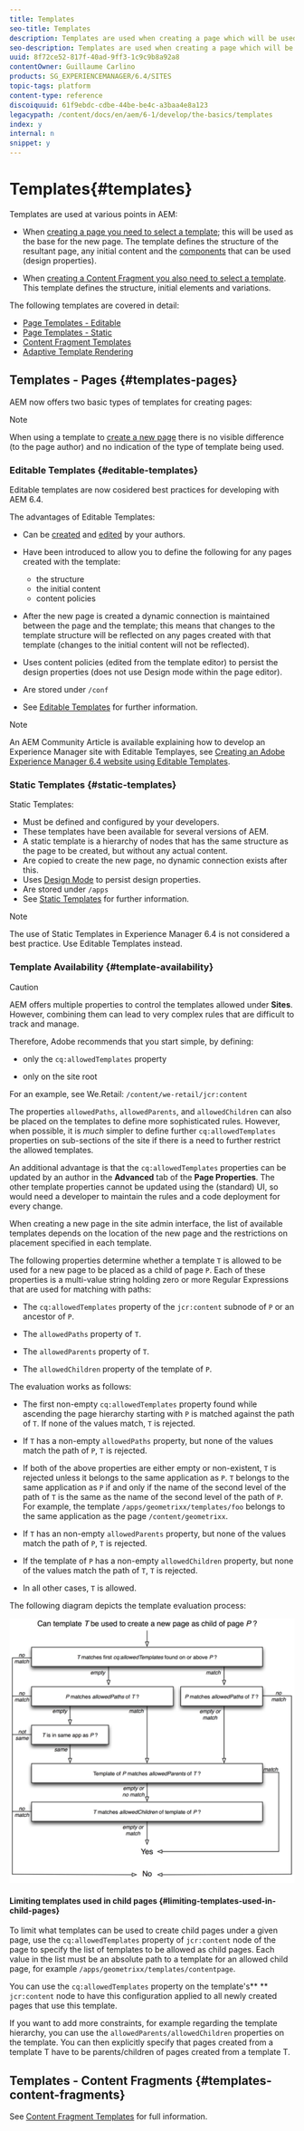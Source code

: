 ```yaml
---
title: Templates
seo-title: Templates
description: Templates are used when creating a page which will be used as the base for the new page
seo-description: Templates are used when creating a page which will be used as the base for the new page
uuid: 8f72ce52-817f-40ad-9ff3-1c9c9b8a92a8
contentOwner: Guillaume Carlino
products: SG_EXPERIENCEMANAGER/6.4/SITES
topic-tags: platform
content-type: reference
discoiquuid: 61f9ebdc-cdbe-44be-be4c-a3baa4e8a123
legacypath: /content/docs/en/aem/6-1/develop/the-basics/templates
index: y
internal: n
snippet: y
---
```


# Templates{#templates}

Templates are used at various points in AEM:

* When [creating a page you need to select a template](#templatespages); this will be used as the base for the new page. The template defines the structure of the resultant page, any initial content and the [components](../../../sites/authoring/using/default-components.md) that can be used (design properties).

* When [creating a Content Fragment you also need to select a template](#templatescontentfragments). This template defines the structure, initial elements and variations.

The following templates are covered in detail:

* [Page Templates - Editable](../../../sites/developing/using/page-templates-editable.md)
* [Page Templates - Static](../../../sites/developing/using/page-templates-static.md)
* [Content Fragment Templates](../../../sites/developing/using/content-fragment-templates.md)
* [Adaptive Template Rendering](../../../sites/developing/using/templates-adaptive-rendering.md)

## Templates - Pages {#templates-pages}

AEM now offers two basic types of templates for creating pages:

>[!NOTE]
>
>When using a template to [create a new page](../../../sites/authoring/using/managing-pages.md#creatinganewpage) there is no visible difference (to the page author) and no indication of the type of template being used.

### Editable Templates {#editable-templates}

Editable templates are now cosidered best practices for developing with AEM 6.4.

The advantages of Editable Templates:

* Can be [created](../../../sites/authoring/using/templates.md#creatinganewtemplate) and [edited](../../../sites/authoring/using/templates.md#editingatemplate) by your authors.

* Have been introduced to allow you to define the following for any pages created with the template:

    * the structure
    * the initial content
    * content policies

* After the new page is created a dynamic connection is maintained between the page and the template; this means that changes to the template structure will be reflected on any pages created with that template (changes to the initial content will not be reflected).  
* Uses content policies (edited from the template editor) to persist the design properties (does not use Design mode within the page editor).
* Are stored under `/conf`
* See [Editable Templates](../../../sites/developing/using/page-templates-editable.md) for further information.

>[!NOTE]
>
>An AEM Community Article is available explaining how to develop an Experience Manager site with Editable Templayes, see [Creating an Adobe Experience Manager 6.4 website using Editable Templates](https://helpx.adobe.com/experience-manager/using/first_aem64_website.html).

### Static Templates {#static-templates}

Static Templates:

* Must be defined and configured by your developers.
* These templates have been available for several versions of AEM. 
* A static template is a hierarchy of nodes that has the same structure as the page to be created, but without any actual content.
* Are copied to create the new page, no dynamic connection exists after this.
* Uses [Design Mode](../../../sites/authoring/using/default-components-designmode.md) to persist design properties.
* Are stored under `/apps`
* See [Static Templates](../../../sites/developing/using/page-templates-static.md) for further information.

>[!NOTE]
>
>The use of Static Templates in Experience Manager 6.4 is not considered a best practice. Use Editable Templates instead.

### Template Availability {#template-availability}

>[!CAUTION]
>
>AEM offers multiple properties to control the templates allowed under **Sites**. However, combining them can lead to very complex rules that are difficult to track and manage.
>
>Therefore, Adobe recommends that you start simple, by defining:
>
>* only the `cq:allowedTemplates` property  
>
>* only on the site root
>
>For an example, see We.Retail: `/content/we-retail/jcr:content`
>
>The properties `allowedPaths`, `allowedParents`, and `allowedChildren` can also be placed on the templates to define more sophisticated rules. However, when possible, it is *much* simpler to define further `cq:allowedTemplates` properties on sub-sections of the site if there is a need to further restrict the allowed templates.
>
>An additional advantage is that the `cq:allowedTemplates` properties can be updated by an author in the **Advanced** tab of the **Page Properties**. The other template properties cannot be updated using the (standard) UI, so would need a developer to maintain the rules and a code deployment for every change.

When creating a new page in the site admin interface, the list of available templates depends on the location of the new page and the restrictions on placement specified in each template.

The following properties determine whether a template `T` is allowed to be used for a new page to be placed as a child of page `P`. Each of these properties is a multi-value string holding zero or more Regular Expressions that are used for matching with paths:

* The `cq:allowedTemplates` property of the `jcr:content` subnode of `P` or an ancestor of `P`. 

* The `allowedPaths` property of `T`.

* The `allowedParents` property of `T`.

* The `allowedChildren` property of the template of `P`.

The evaluation works as follows:

* The first non-empty `cq:allowedTemplates` property found while ascending the page hierarchy starting with `P` is matched against the path of `T`. If none of the values match, `T` is rejected.

* If `T` has a non-empty `allowedPaths` property, but none of the values match the path of `P`, `T` is rejected.

* If both of the above properties are either empty or non-existent, `T` is rejected unless it belongs to the same application as `P`. `T` belongs to the same application as `P` if and only if the name of the second level of the path of `T` is the same as the name of the second level of the path of `P`. For example, the template `/apps/geometrixx/templates/foo` belongs to the same application as the page `/content/geometrixx`.

* If `T` has an non-empty `allowedParents` property, but none of the values match the path of `P`, `T` is rejected.

* If the template of `P` has a non-empty `allowedChildren` property, but none of the values match the path of `T`, `T` is rejected.

* In all other cases, `T` is allowed.

The following diagram depicts the template evaluation process:

![](assets/chlimage_1-194.png) 

#### Limiting templates used in child pages {#limiting-templates-used-in-child-pages}

To limit what templates can be used to create child pages under a given page, use the `cq:allowedTemplates` property of `jcr:content` node of the page to specify the list of templates to be allowed as child pages. Each value in the list must be an absolute path to a template for an allowed child page, for example `/apps/geometrixx/templates/contentpage`.

You can use the `cq:allowedTemplates` property on the template's** ** `jcr:content` node to have this configuration applied to all newly created pages that use this template.

If you want to add more constraints, for example regarding the template hierarchy, you can use the `allowedParents/allowedChildren` properties on the template. You can then explicitly specify that pages created from a template T have to be parents/children of pages created from a template T.

## Templates - Content Fragments {#templates-content-fragments}

See [Content Fragment Templates](../../../sites/developing/using/content-fragment-templates.md) for full information.
